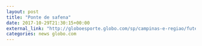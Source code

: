 ```yaml
---
layout: post
title: "Ponte de safena"
date: 2017-10-29T21:30:15+00:00
external_link: "http://globoesporte.globo.com/sp/campinas-e-regiao/futebol/brasileirao-serie-a/jogo/29-10-2017/ponte-preta-corinthians/"
categories: news globo.com
---
```

